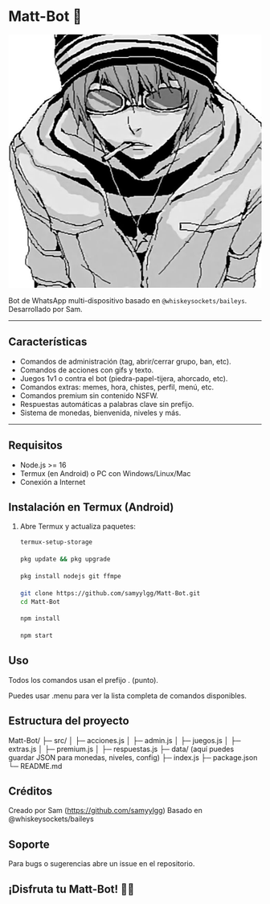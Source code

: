 # Matt-Bot 🚬

![Matt-Bot Image](img/logo.png)

Bot de WhatsApp multi-dispositivo basado en `@whiskeysockets/baileys`.  
Desarrollado por Sam.

---

## Características

- Comandos de administración (tag, abrir/cerrar grupo, ban, etc).  
- Comandos de acciones con gifs y texto.  
- Juegos 1v1 o contra el bot (piedra-papel-tijera, ahorcado, etc).  
- Comandos extras: memes, hora, chistes, perfil, menú, etc.  
- Comandos premium sin contenido NSFW.  
- Respuestas automáticas a palabras clave sin prefijo.  
- Sistema de monedas, bienvenida, niveles y más.

---

## Requisitos

- Node.js >= 16  
- Termux (en Android) o PC con Windows/Linux/Mac  
- Conexión a Internet



## Instalación en Termux (Android)

1. Abre Termux y actualiza paquetes:

   ```bash
   termux-setup-storage
   
   pkg update && pkg upgrade
   
   pkg install nodejs git ffmpe
 
   git clone https://github.com/samyylgg/Matt-Bot.git
   cd Matt-Bot

   npm install

   npm start


## Uso

Todos los comandos usan el prefijo . (punto).

Puedes usar .menu para ver la lista completa de comandos disponibles.


## Estructura del proyecto

Matt-Bot/
├─ src/
│  ├─ acciones.js
│  ├─ admin.js
│  ├─ juegos.js
│  ├─ extras.js
│  ├─ premium.js
│  ├─ respuestas.js
├─ data/ (aquí puedes guardar JSON para monedas, niveles, config)
├─ index.js
├─ package.json
└─ README.md



## Créditos

Creado por Sam (https://github.com/samyylgg)
Basado en @whiskeysockets/baileys


## Soporte

Para bugs o sugerencias abre un issue en el repositorio.

## ¡Disfruta tu Matt-Bot! 🤖✨
